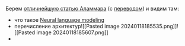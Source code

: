 Берем [отличнейшую статью Аламмара](https://jalammar.github.io/illustrated-gpt2) (с [переводом](https://habr.com/ru/post/490842/)) и видим там:
 - что такое [Neural language modeling](https://jalammar.github.io/illustrated-gpt2/#:~:text=a%20language%20model%3F-,What%20is%20a%20Language%20Model,-In%20The%20Illustrated)
 - перечисление архитектур![[Pasted image 20240118185535.png]]![[Pasted image 20240118185607.png]]
 - 
